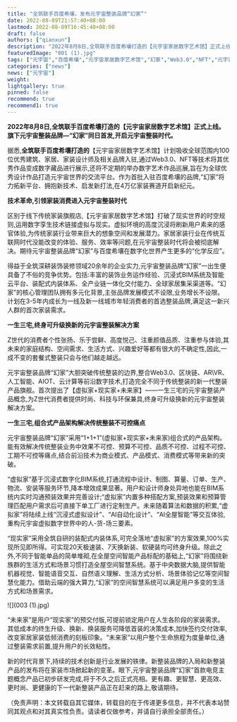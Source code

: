 ```yaml
---
title: "全筑联手百度希壤，发布元宇宙整装品牌“幻家”"
date: 2022-08-09T21:57:40+08:00
lastmod: 2022-08-09T16:45:40+08:00
draft: false
authors: ["qianxun"]
description: "2022年8月8日,全筑联手百度希壤打造的【元宇宙家居数字艺术馆】正式上线。旗下元宇宙整装品牌—“幻家”同日首发,开启元宇宙整装时代。"
featuredImage: "001 (1).jpg"
tags: ["元宇宙","百度希壤","元宇宙家居数字艺术馆","幻家","Web3.0","NFT","元宇宙整装时代"]
categories: ["news"]
news: ["元宇宙"]
weight: 
lightgallery: true
pinned: false
recommend: true
recommend1: true
---
```


**2022年8月8日,全筑联手百度希壤打造的【元宇宙家居数字艺术馆】正式上线。旗下元宇宙整装品牌—“幻家”同日首发,开启元宇宙整装时代。**

据悉,**全筑联手百度希壤打造的**【元宇宙家居数字艺术馆】计划吸收全球范围内100位优秀建筑、家居、家装设计师及相关品牌入驻,通过Web3.0、NFT等技术将其优秀作品变成数字藏品进行展示,还将不定期的举办数字艺术作品巡展,旨在为全球优秀设计作品打造元宇宙世界的交流平台。作为首批入驻百度希壤的品牌,“幻家”将力拓新平台、拥抱新技术、启发新打法,在4万亿家装赛道开启新纪元。

**技术革命,引领家装消费进入元宇宙整装时代**

区别于线下传统家装旗舰店,【元宇宙家居数字艺术馆】打破了现实世界的时空规则,运用数字孪生技术链接虚拟与现实。虚拟环境的高度沉浸将刷新用户素来的感官体验,为传统家装行业带来巨大的想象空间和发展潜力。家居家装行业在传统互联网时代没能改变的体验、服务、效率等问题,在元宇宙整装时代将会被彻底解决。期待元宇宙整装品牌“幻家”与百度希壤在数字化世界产生更多的“化学反应”。

得益于全筑深耕装饰装修领域20余年的企业实力,元宇宙整装品牌“幻家”一出生便具备了不俗的竞争优势。包括:丰富的装饰业务运作经验、沉浸式BIM系统及智能云平台、装配式内装体系、全产业链一体化交付能力、全球家居集采渠道等。“幻家”的核心管理团队拥有多元化背景,主张品牌发展模式不设限,业务增长不设限。计划在3-5年内成长为一线及新一线城市年轻消费者的首选整装品牌,满足这一新兴人群的首次家装需求。

**一生三宅,终身可升级换新的元宇宙整装解决方案**

Z世代的消费者个性张扬、乐于尝鲜、高度悦己、注重颜值品质、注重参与体验,其未来的家庭结构、空间需求、生活方式、兴趣爱好等都有很大的不确定性,因此,一成不变的套餐式整装只会与他们越走越远。

元宇宙整装品牌“幻家”大胆突破传统整装的边界,整合Web3.0、区块链、AR\VR、人工智能、AIOT、云计算等前沿数字技术,打造完全不同于传统整装的新一代整装产品旗舰。首次提出了【虚拟家+现实家+未来家】——一生三宅的元宇宙整装产品概念,为Z世代消费者提供时尚、科技与环保兼具,终身可升级换新的元宇宙整装解决方案。

**一生三宅,组合式产品架构解决传统整装不可控痛点**

元宇宙整装品牌“幻家”采用“1+1+1”(虚拟家+现实家+未来家)组合式的产品架构。能有效解决传统整装业务中效果不可控、预算不可控、品质不可控、过程不可控、工期不可控等痛点,结合前沿技术为商业模式、产品模式、消费模式等带来新的突破。



“虚拟家”基于沉浸式数字化BIM系统,打通流程中设计、制图、算量、订单、生产、物流、安装等服务环节,降本增效成果显著。用户和设计师身处异地也能在BIM系统内实时沟通预装效果并完善设计;“虚拟家”内置多种搭配方案,预装效果和预算管理匹配用户需求后可直接下单工厂进行定制生产。未来随着算法和数据的积累,“虚拟家”将陆续上线“沉浸式虚拟设计”、“AI自动化设计”、“AI全屋智能”等交互体验,重构元宇宙虚拟数字世界中的人-货-场三要素。



“现实家”采用全筑自研的装配式内装体系,可完全落地“虚拟家”的方案效果,100%实现所见即所得。可实现20天极速装、7天换新装、软硬装均可终身升级。除此之外,不同于智能单品的简单堆砌,在全屋空间智能产品标配的基础上,“幻家”将围绕新族群的生活方式和场景习惯打造全屋空间智慧系统。基于中央数据大脑,提供智能机器视觉、智能语音交互、自然语义理解、生活方式分析、场景体验记忆等空间智慧化能力。借助云端的强大算力,“幻家”的空间智慧系统可以满足用户多变的生活方式和场景需求。

![](003 (1).jpg)



“未来家”是用户“现实家”的预交付版,可提前锁定用户在人生各阶段的家装需求。其低成本的终生升级、换新、换装服务可降低首装的决策成本,加快签约交付效率,改变家居家装低频消费的刻板印象。“未来家”以用户整个生命旅程为度量单位,通过整装需求前置,提升用户的长效粘性。

新的时代背景下,持续的技术创新是行业发展的铁律。新整装品牌的入局和新整装产品的发布将在家装市场掀起新的变革。眼下,元宇宙整装品牌“幻家”首款电竞主题概念产品已初步研发完成,将于不久之后正式亮相。更有趣、更智慧、更高效、更时尚、更健康的下一代新整装产品正在赶来的路上,敬请期待。

（免责声明：本文转载自其它媒体，转载目的在于传递更多信息，并不代表本站赞同其观点和对其真实性负责。请读者仅做参考，并请自行承担全部责任。）
